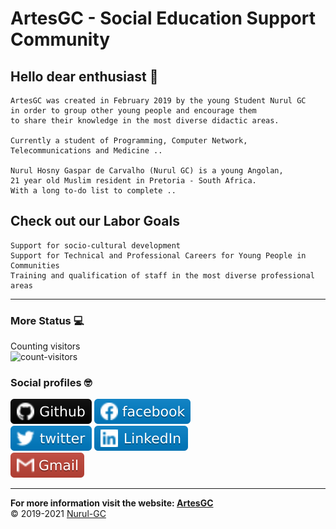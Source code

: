 
# ArtesGC - Social Education Support Community

## Hello dear enthusiast 👋

    ArtesGC was created in February 2019 by the young Student Nurul GC
    in order to group other young people and encourage them
    to share their knowledge in the most diverse didactic areas.

    Currently a student of Programming, Computer Network, Telecommunications and Medicine ..

    Nurul Hosny Gaspar de Carvalho (Nurul GC) is a young Angolan,
    21 year old Muslim resident in Pretoria - South Africa.
    With a long to-do list to complete ..

## Check out our Labor Goals

    Support for socio-cultural development
    Support for Technical and Professional Careers for Young People in Communities
    Training and qualification of staff in the most diverse professional areas

---

### More Status 💻

Counting visitors \
![count-visitors](https://profile-counter.glitch.me/ArtesGC/count.svg)

### Social profiles 🤓

[![Website - ArtesGC](../img/github-icon.svg)](https://artesgc.github.io/)
[![Pagina Facebook -ArtesGC](../img/fb-icon.svg)](https://www.facebook.com/artesgc.home.blog/) \
[![Perfil Twitter](../img/twitter-icon.svg)](https://twitter.com/NurulGC3)
[![Pagina Linkedin](../img/linkedin-icon.svg)](https://www.linkedin.com/company/artesgc/) \
[![Gmail](../img/gmail-icon.svg)](mailto:nuruldecarvalho@gmail.com)

---

**For more information visit the website: [ArtesGC](https://artesgc.home.blog)** \
&copy; 2019-2021 [Nurul-GC](https://mailto:nuruldecarvalho@gmail.com)
